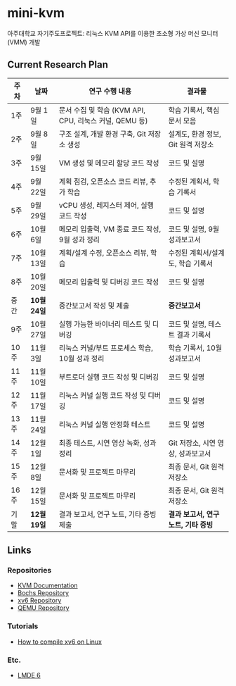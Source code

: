 # mini-kvm

아주대학교 자기주도프로젝트: 리눅스 KVM API를 이용한 초소형 가상 머신 모니터 (VMM) 개발

## Current Research Plan

| 주차 | 날짜          | 연구 수행 내용                                         | 결과물                                |
| ---- | ------------- | ------------------------------------------------------ | ------------------------------------- |
| 1주  | 9월 1일       | 문서 수집 및 학습 (KVM API, CPU, 리눅스 커널, QEMU 등) | 학습 기록서, 핵심 문서 모음           |
| 2주  | 9월 8일       | 구조 설계, 개발 환경 구축, Git 저장소 생성             | 설계도, 환경 정보, Git 원격 저장소    |
| 3주  | 9월 15일      | VM 생성 및 메모리 할당 코드 작성                       | 코드 및 설명                          |
| 4주  | 9월 22일      | 계획 점검, 오픈소스 코드 리뷰, 추가 학습               | 수정된 계획서, 학습 기록서            |
| 5주  | 9월 29일      | vCPU 생성, 레지스터 제어, 실행 코드 작성               | 코드 및 설명                          |
| 6주  | 10월 6일      | 메모리 입출력, VM 종료 코드 작성, 9월 성과 정리        | 코드 및 설명, 9월 성과보고서          |
| 7주  | 10월 13일     | 계획/설계 수정, 오픈소스 리뷰, 학습                    | 수정된 계획서/설계도, 학습 기록서     |
| 8주  | 10월 20일     | 메모리 입출력 및 디버깅 코드 작성                      | 코드 및 설명                          |
| 중간 | **10월 24일** | 중간보고서 작성 및 제출                                | **중간보고서**                        |
| 9주  | 10월 27일     | 실행 가능한 바이너리 테스트 및 디버깅                  | 코드 및 설명, 테스트 결과 기록서      |
| 10주 | 11월 3일      | 리눅스 커널/부트 프로세스 학습, 10월 성과 정리         | 학습 기록서, 10월 성과보고서          |
| 11주 | 11월 10일     | 부트로더 실행 코드 작성 및 디버깅                      | 코드 및 설명                          |
| 12주 | 11월 17일     | 리눅스 커널 실행 코드 작성 및 디버깅                   | 코드 및 설명                          |
| 13주 | 11월 24일     | 리눅스 커널 실행 안정화 테스트                         | 코드 및 설명                          |
| 14주 | 12월 1일      | 최종 테스트, 시연 영상 녹화, 성과 정리                 | Git 저장소, 시연 영상, 성과보고서     |
| 15주 | 12월 8일      | 문서화 및 프로젝트 마무리                              | 최종 문서, Git 원격 저장소            |
| 16주 | 12월 15일     | 문서화 및 프로젝트 마무리                              | 최종 문서, Git 원격 저장소            |
| 기말 | **12월 19일** | 결과 보고서, 연구 노트, 기타 증빙 제출                 | **결과 보고서, 연구 노트, 기타 증빙** |

## Links

### Repositories

- [KVM Documentation](https://www.kernel.org/doc/html/latest/virt/kvm/api.html)
- [Bochs Repository](https://github.com/bochs-emu/Bochs)
- [xv6 Repository](https://github.com/mit-pdos/xv6-public)
- [QEMU Repository](https://gitlab.com/qemu-project/qemu)

### Tutorials

- [How to compile xv6 on Linux](https://www.youtube.com/watch?v=TLiV_sK77jg)

### Etc.

- [LMDE 6](https://linuxmint.com/edition.php?id=308)
